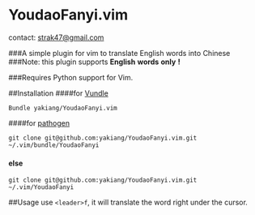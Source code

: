 YoudaoFanyi.vim
===============
contact: strak47@gmail.com

###A simple plugin for vim to translate English words into Chinese  
###Note: this plugin supports __English__ __words__ __only__ __!__
  
###Requires Python support for Vim.  
  


##Installation
####for [Vundle](https://github.com/gmarik/vundle)
```vim
Bundle yakiang/YoudaoFanyi.vim
```
####for [pathogen](https://github.com/tpope/vim-pathogen)
```
git clone git@github.com:yakiang/YoudaoFanyi.vim.git ~/.vim/bundle/YoudaoFanyi
```
#### else
```
git clone git@github.com:yakiang/YoudaoFanyi.vim.git ~/.vim/YoudaoFanyi
```
  

##Usage
use `<leader>f`, it will translate the word right under the cursor.  

  





